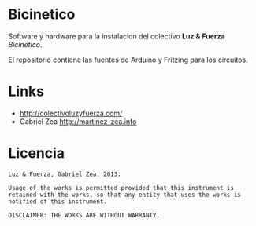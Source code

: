# Bicinetico

Software y hardware para la instalacion del colectivo **Luz & Fuerza** *Bicinetico*.

El repositorio contiene las fuentes de Arduino y Fritzing para los circuitos.


# Links

* <http://colectivoluzyfuerza.com/>
* Gabriel Zea <http://martinez-zea.info>

# Licencia

    Luz & Fuerza, Gabriel Zea. 2013.

    Usage of the works is permitted provided that this instrument is retained with the works, so that any entity that uses the works is notified of this instrument.

    DISCLAIMER: THE WORKS ARE WITHOUT WARRANTY.




